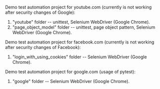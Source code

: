 Demo test automation project for youtube.com (currently is not working after security changes of Google):
 1. "youtube" folder -- unittest, Selenium WebDriver (Google Chrome).
 2. "page_object_model" folder -- unittest, page object pattern, Selenium WebDriver (Google Chrome).

Demo test automation project for facebook.com (currently is not working after security changes of Facebook):
 1. "login_with_using_cookies" folder -- Selenium WebDriver (Google Chrome).

Demo test automation project for google.com (usage of pytest):
 1. "google" folder -- Selenium WebDriver (Google Chrome).
